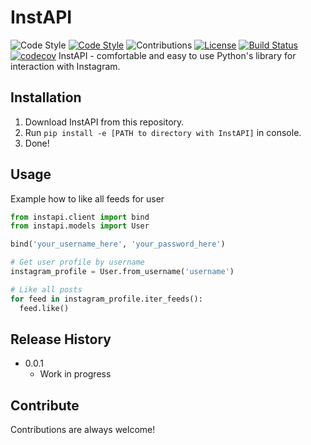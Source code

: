 InstAPI
=============
![Code Style](https://github.com/uriyyo/instapi/blob/develop/instapi_logo.svg)
[![Code Style](https://img.shields.io/badge/Code%20Style-PEP%208-blueviolet)](https://www.python.org/dev/peps/pep-0008/) ![Contributions](https://img.shields.io/badge/Contributions-Welcome-brightgreen) [![License](https://img.shields.io/badge/License-MIT-lightgrey)](https://github.com/uriyyo/instapi/blob/master/LICENSE) [![Build Status](https://travis-ci.com/uriyyo/instapi.svg?branch=develop)](https://travis-ci.com/uriyyo/instapi) [![codecov](https://codecov.io/gh/uriyyo/instapi/branch/develop/graph/badge.svg)](https://codecov.io/gh/uriyyo/instapi)
InstAPI - comfortable and easy to use Python's library for interaction with Instagram.

Installation
------------
1. Download InstAPI from this repository.
2. Run `pip install -e [PATH to directory with InstAPI]` in console.
3. Done!

Usage
-----
Example how to like all feeds for user
```python
from instapi.client import bind
from instapi.models import User

bind('your_username_here', 'your_password_here')

# Get user profile by username
instagram_profile = User.from_username('username')

# Like all posts
for feed in instagram_profile.iter_feeds():
  feed.like()
```

Release History
---------------
* 0.0.1
  * Work in progress

Contribute
----------
Contributions are always welcome!
